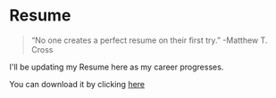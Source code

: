 # Resume

> “No one creates a perfect resume on their first try.” -Matthew T. Cross

I'll be updating my Resume here as my career progresses.

You can download it by clicking [here](https://github.com/RajviS1904/Resume-Docs/blob/main/Rajavee_Resume_v5%20(1).pdf)
